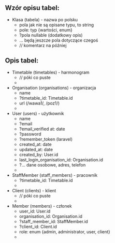 ## Wzór opisu tabel:
- Klasa (tabela) - nazwa po polsku
  - pola jak nie są opisane typu, to string
  - pole: typ {wartości, enum}
  - ?pola nullable (dodatkowy opis)
  - ... będą jeszcze pola dotyczące czegoś
  - // komentarz na później

## Opis tabel:
- Timetable (timetables) - harmonogram
  - // póki co puste
  -
- Organisation (organisations) - organizacja
  - name
  - ?timetable_id: Timetable.id
  - url (/wawa1/, /poz1/)
  -
- User (users) - użytkownik
  - name
  - ?email
  - ?email_verified at: date
  - ?password
  - ?remember_token (laravel)
  - created_at: date
  - updated_at: date
  - created_by: User.id
  - last_login_organisation_id: Organisation.id
  - ?... dane osobowe, adres, telefon
  -
- StaffMember (staff_members) - pracownik
  - ?timetable_id: Timetable.id
  - 
- Client (clients) - klient
  - // póki co puste
  - 
- Member (members) - członek
  - user_id: User.id
  - organisation_id: Organisation.id
  - ?staff_member_id: StaffMember.id
  - ?client_id: Client.id
  - role: enum {admin, administrator, user, client}
  - 

